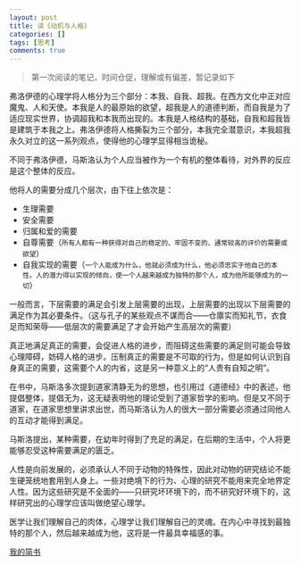 ```yaml
---
layout: post
title: 读《动机与人格》
categories: []
tags: [思考]
comments: true
---
```


>第一次阅读的笔记，时间仓促，理解或有偏差，暂记录如下

弗洛伊德的心理学将人格分为三个部分：本我、自我、超我。在西方文化中正对应魔鬼、人和天使。本我是人的最原始的欲望，超我是人的道德判断，而自我是为了适应现实世界，协调超我和本我而出现的。本我是人格结构的基础，自我和超我皆是建筑于本我之上。弗洛伊德将人格撕裂为三个部分，本我完全潜意识，本我超我永久对立的这一系列观点，使得他的心理学显得相当诡秘。

不同于弗洛伊德，马斯洛认为个人应当被作为一个有机的整体看待，对外界的反应是这个整体的反应。
	
他将人的需要分成几个层次，由下往上依次是：
+ 生理需要
+ 安全需要
+ 归属和爱的需要
+ 自尊需要（`所有人都有一种获得对自己的稳定的、牢固不变的、通常较高的评价的需要或欲望`）
+ 自我实现的需要（`一个人能成为什么，他就必须成为什么，他必须忠实于他自己的本性。人的潜力得以实现的倾向，使一个人越来越成为独特的那个人，成为他所能够成为的一切`）

一般而言，下层需要的满足会引发上层需要的出现，上层需要的出现以下层需要的满足作为其必要条件。（这与孔子的某些观点不谋而合——仓廪实而知礼节，衣食足而知荣辱——低层次的需要满足了才会开始产生高层次的需要）

真正地满足真正的需要，会促进人格的进步，而阻碍这些需要的满足则可能会导致心理障碍，妨碍人格的进步。压制真正的需要是不可取的行为，但是如何认识到自身真正的需要，这需要个人的内省，这是另一种意义上的“人贵有自知之明”。

在书中，马斯洛多次提到道家清静无为的思想，也引用过《道德经》中的表述，他提倡整体，提倡无为，这无疑表明他的理论受到了道家哲学的影响。但是又不同于道家，在道家思想里讲求出世，而马斯洛认为人的很大一部分需要必须通过同他人的互动才能得到满足。

马斯洛提出，某种需要，在幼年时得到了充足的满足，在后期的生活中，个人将更能够忍受这种需要满足的匮乏。

人性是向前发展的，必须承认人不同于动物的特殊性，因此对动物的研究结论不能生硬笼统地套用到人身上。一些对绝境下的行为、心理的研究不能用来完全地界定人性。因为这些研究是不全面的——只研究坏环境下的，而不研究好环境下的，这样研究出的心理学应该叫做绝望心理学。


医学让我们理解自己的肉体，心理学让我们理解自己的灵魂。在内心中寻找到最独特的那个人，然后越来越成为他，这将是一件最具幸福感的事。


[我的简书](http://www.jianshu.com/p/6b0e3767b272)